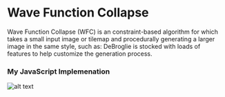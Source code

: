 # Wave Function Collapse
Wave Function Collapse (WFC) is an constraint-based algorithm for which takes a small input image or tilemap and procedurally generating a larger image in the same style, such as: DeBroglie is stocked with loads of features to help customize the generation process.

<h3>My JavaScript Implemenation</h3>

![alt text](https://i.postimg.cc/Ss72WzZK/mapwfc.png)
